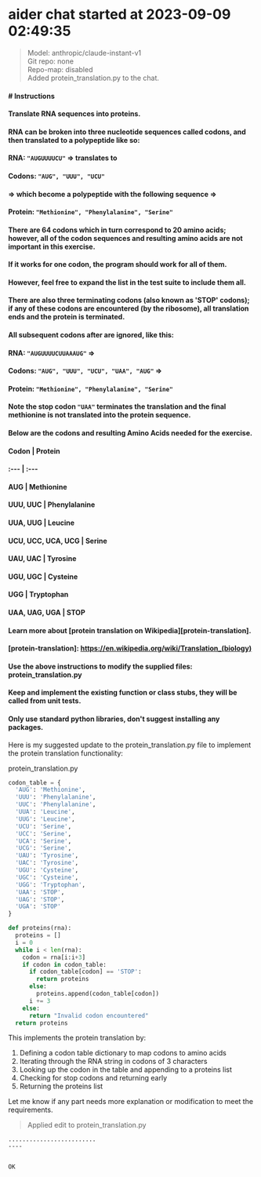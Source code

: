 
# aider chat started at 2023-09-09 02:49:35

> Model: anthropic/claude-instant-v1  
> Git repo: none  
> Repo-map: disabled  
> Added protein_translation.py to the chat.  

#### # Instructions  
####   
#### Translate RNA sequences into proteins.  
####   
#### RNA can be broken into three nucleotide sequences called codons, and then translated to a polypeptide like so:  
####   
#### RNA: `"AUGUUUUCU"` => translates to  
####   
#### Codons: `"AUG", "UUU", "UCU"`  
#### => which become a polypeptide with the following sequence =>  
####   
#### Protein: `"Methionine", "Phenylalanine", "Serine"`  
####   
#### There are 64 codons which in turn correspond to 20 amino acids; however, all of the codon sequences and resulting amino acids are not important in this exercise.  
#### If it works for one codon, the program should work for all of them.  
#### However, feel free to expand the list in the test suite to include them all.  
####   
#### There are also three terminating codons (also known as 'STOP' codons); if any of these codons are encountered (by the ribosome), all translation ends and the protein is terminated.  
####   
#### All subsequent codons after are ignored, like this:  
####   
#### RNA: `"AUGUUUUCUUAAAUG"` =>  
####   
#### Codons: `"AUG", "UUU", "UCU", "UAA", "AUG"` =>  
####   
#### Protein: `"Methionine", "Phenylalanine", "Serine"`  
####   
#### Note the stop codon `"UAA"` terminates the translation and the final methionine is not translated into the protein sequence.  
####   
#### Below are the codons and resulting Amino Acids needed for the exercise.  
####   
#### Codon                 | Protein  
#### :---                  | :---  
#### AUG                   | Methionine  
#### UUU, UUC              | Phenylalanine  
#### UUA, UUG              | Leucine  
#### UCU, UCC, UCA, UCG    | Serine  
#### UAU, UAC              | Tyrosine  
#### UGU, UGC              | Cysteine  
#### UGG                   | Tryptophan  
#### UAA, UAG, UGA         | STOP  
####   
#### Learn more about [protein translation on Wikipedia][protein-translation].  
####   
#### [protein-translation]: https://en.wikipedia.org/wiki/Translation_(biology)  
####   
#### ####  
####   
#### Use the above instructions to modify the supplied files: protein_translation.py  
#### Keep and implement the existing function or class stubs, they will be called from unit tests.  
#### Only use standard python libraries, don't suggest installing any packages.  

Here is my suggested update to the protein_translation.py file to implement the protein translation functionality:

protein_translation.py
```python
codon_table = {
  'AUG': 'Methionine',  
  'UUU': 'Phenylalanine',
  'UUC': 'Phenylalanine',
  'UUA': 'Leucine',
  'UUG': 'Leucine',
  'UCU': 'Serine',
  'UCC': 'Serine', 
  'UCA': 'Serine',
  'UCG': 'Serine',
  'UAU': 'Tyrosine',
  'UAC': 'Tyrosine',
  'UGU': 'Cysteine',
  'UGC': 'Cysteine',
  'UGG': 'Tryptophan',
  'UAA': 'STOP',
  'UAG': 'STOP',
  'UGA': 'STOP'
}

def proteins(rna):
  proteins = []
  i = 0
  while i < len(rna):
    codon = rna[i:i+3]
    if codon in codon_table:
      if codon_table[codon] == 'STOP':
        return proteins
      else:
        proteins.append(codon_table[codon])
      i += 3
    else:
      return "Invalid codon encountered"
  return proteins
```

This implements the protein translation by:

1. Defining a codon table dictionary to map codons to amino acids 
2. Iterating through the RNA string in codons of 3 characters
3. Looking up the codon in the table and appending to a proteins list
4. Checking for stop codons and returning early
5. Returning the proteins list

Let me know if any part needs more explanation or modification to meet the requirements.

> Applied edit to protein_translation.py  
```
.........................
----


OK

```